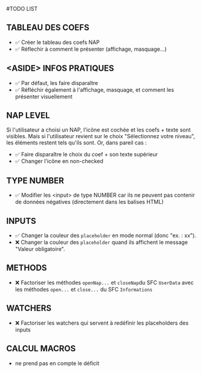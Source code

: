 #TODO LIST

## TABLEAU DES COEFS
- ✅ Créer le tableau des coefs NAP
- ✅ Réflechir à comment le présenter (affichage, masquage...)

## \<ASIDE\> INFOS PRATIQUES
- ✅ Par défaut, les faire disparaître
- ✅ Réfléchir également à l'affichage, masquage, et comment les présenter visuellement

## NAP LEVEL
Si l'utilisateur a choisi un NAP, l'icône est cochée et les coefs + texte sont visibles. Mais si l'utilisateur revient sur le choix "Sélectionnez votre niveau", les éléments restent tels qu'ils sont. Or, dans pareil cas :
- ✅ Faire disparaître le choix du coef + son texte supérieur
- ✅ Changer l'icône en non-checked

## TYPE NUMBER
- ✅ Modifier les \<input> de type NUMBER car ils ne peuvent pas contenir de données négatives (directement dans les balises HTML)

## INPUTS
- ✅ Changer la couleur des `placeholder` en mode normal (donc "ex. : xx").
- ❌ Changer la couleur des `placeholder` quand ils affichent le message "Valeur obligatoire".


## METHODS
- ❌ Factoriser les méthodes `openNap...` et `closeNap`du SFC `UserData` avec les méthodes `open...` et `close...` du SFC `Informations`

## WATCHERS
- ❌ Factoriser les watchers qui servent à redéfinir les placeholders des inputs

## CALCUL MACROS
- ne prend pas en compte le déficit